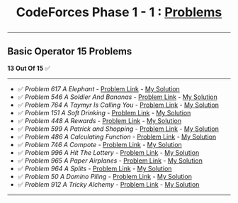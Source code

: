 # <p align="center">CodeForces Phase 1 - 1 : [Problems](https://github.com/cs-MohamedAyman/Problem-Solving-Training/tree/master/level-1/codeforces/phase-1-1)</p>
***

<!-- ✅ *Problem * - [Problem Link]() - [My Solution]() -->

## Basic Operator 15 Problems
**13 Out Of 15** ✅
***

- ✅ *Problem 617 A Elephant* - [Problem Link](https://codeforces.com/problemset/problem/617/A) - [My Solution](https://github.com/GeorgeBeshay/ProblemSolving/blob/main/CF_Phase_1_1/BasicOperator/P617A_Elephant.java)
- ✅ *Problem 546 A Soldier And Bananas* - [Problem Link](https://codeforces.com/problemset/problem/546/A) - [My Solution](https://github.com/GeorgeBeshay/ProblemSolving/blob/main/CF_Phase_1_1/BasicOperator/P546A_SoldierAndBananas.java)
- ✅ *Problem 764 A Taymyr Is Calling You* - [Problem Link](https://codeforces.com/problemset/problem/764/A) - [My Solution](https://github.com/GeorgeBeshay/ProblemSolving/blob/main/CF_Phase_1_1/BasicOperator/P764A_TaymyrIsCallingYou.java)
- ✅ *Problem 151 A Soft Drinking* - [Problem Link](https://codeforces.com/contest/151/problem/A) - [My Solution](https://github.com/GeorgeBeshay/ProblemSolving/blob/main/CF_Phase_1_1/BasicOperator/P151A_SoftDrinking.java)
- ✅ *Problem 448 A Rewards* - [Problem Link](https://codeforces.com/problemset/problem/448/A) - [My Solution](https://github.com/GeorgeBeshay/ProblemSolving/blob/main/CF_Phase_1_1/BasicOperator/P448A_Rewards.py)
- ✅ *Problem 599 A Patrick and Shopping* - [Problem Link](https://codeforces.com/problemset/problem/599/A) - [My Solution](https://github.com/GeorgeBeshay/ProblemSolving/blob/main/CF_Phase_1_1/BasicOperator/P599A_PatrickAndShopping.py)
- ✅ *Problem 486 A Calculating Function* - [Problem Link](https://codeforces.com/problemset/problem/486/A) - [My Solution](https://github.com/GeorgeBeshay/ProblemSolving/blob/main/CF_Phase_1_1/BasicOperator/P486A_CalculatingFunction.py)
- ✅ *Problem 746 A Compote* - [Problem Link](https://codeforces.com/problemset/746/A) - [My Solution](https://github.com/GeorgeBeshay/ProblemSolving/blob/main/CF_Phase_1_1/BasicOperator/P746A_Compote.py)
- ✅ *Problem 996 A Hit The Lottery* - [Problem Link](https://codeforces.com/contest/996/problem/A) - [My Solution](https://github.com/GeorgeBeshay/ProblemSolving/blob/main/CF_Phase_1_1/BasicOperator/P996A_HitTheLottery.cpp)
- ✅ *Problem 965 A Paper Airplanes* - [Problem Link](https://codeforces.com/problemset/problem/965/A) - [My Solution](https://github.com/GeorgeBeshay/ProblemSolving/blob/main/CF_Phase_1_1/BasicOperator/P965A_PaperAirplanes.cpp)
- ✅ *Problem 964 A Splits* - [Problem Link](https://codeforces.com/problemset/problem/964/A) - [My Solution](https://github.com/GeorgeBeshay/ProblemSolving/blob/main/CF_Phase_1_1/BasicOperator/P964A_Splits.cpp)
- ✅ *Problem 50 A Domino Piling* - [Problem Link](https://codeforces.com/contest/50/problem/A) - [My Solution](https://github.com/GeorgeBeshay/ProblemSolving/blob/main/CF_Phase_1_1/BasicOperator/P50A_DominoPiling.cpp)
- ✅ *Problem 912 A Tricky Alchemy* - [Problem Link](https://codeforces.com/contest/912/problem/A) - [My Solution](https://github.com/GeorgeBeshay/ProblemSolving/blob/main/CF_Phase_1_1/BasicOperator/P912A_TrickyAlchemy.cpp)
***

